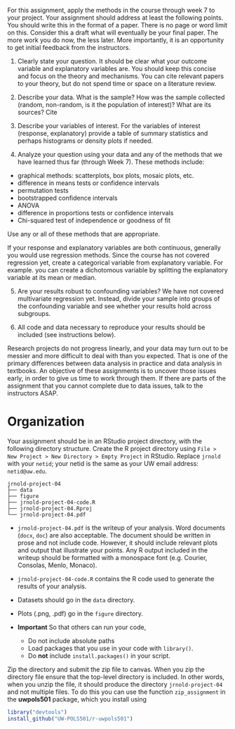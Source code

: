<!--
.. title: Research Project Assignment 4
-->

For this assignment, apply the methods in the course through week 7 to your project. Your assignment should address at least the following points. You should write this in the format of a paper. There is no page or word limit on this. Consider this a draft what will eventually be your final paper. The more work you do now, the less later. More importantly, it is an opportunity to get initial feedback from the instructors.

1. Clearly state your question. It should be clear what your outcome variable and explanatory variables are. You should keep this concise and focus on the theory and mechanisms. You can cite relevant papers to your theory, but do not spend time or space on a literature review.

2. Describe your data. What is the sample? How was the sample collected (random, non-random, is it the population of interest)? What are its sources? Cite

3. Describe your variables of interest. For the variables of interest (response, explanatory) provide a table of summary statistics and perhaps histograms or density plots if needed.

4. Analyze your question using your data and any of the methods that we have learned thus far (through Week 7). These methods include:

  - graphical methods: scatterplots, box plots, mosaic plots, etc.
  - difference in means tests or confidence intervals
  - permutation tests
  - bootstrapped confidence intervals
  - ANOVA
  - difference in proportions tests or confidence intervals
  - Chi-squared test of independence or goodness of fit

  Use any or all of these methods that are appropriate.

  If your response and explanatory variables are both continuous, generally you would use regression methods. Since the course has not covered regression yet, create a categorical variable from explanatory variable. For example. you can create a dichotomous variable by splitting the explanatory variable at its mean or median.

5. Are your results robust to confounding variables? We have not covered multivariate regression yet. Instead, divide your sample into groups of the confounding variable and see whether your results hold across subgroups.

6. All code and data necessary to reproduce your results should be included (see instructions below).

Research projects do not progress linearly, and your data may turn out to be messier and more difficult to deal with than you expected. That is one of the primary differences between data analysis in practice and data analysis in textbooks. An objective of these assignments is to uncover those issues early, in order to give us time to work through them. If there are parts of the assignment that you cannot complete due to data issues, talk to the instructors ASAP.


# Organization

Your assignment should be in an RStudio project directory, with the following directory structure.
Create the R project directory using `File > New Project > New Directory > Empty Project` in RStudio.
Replace `jrnold` with your `netid`; your netid is the same as your UW email address: `netid@uw.edu`.

```
jrnold-project-04
├── data
├── figure
├── jrnold-project-04-code.R
├── jrnold-project-04.Rproj
└── jrnold-project-04.pdf
```

- `jrnold-project-04.pdf` is the writeup of your analysis. Word documents (`docx`, `doc`) are also acceptable. The document should be written in prose and not include code.  However, it should include relevant plots and output that illustrate your points.
Any R output included in the writeup should be formatted with a monospace font (e.g. Courier, Consolas, Menlo, Monaco).
- `jrnold-project-04-code.R` contains the R code used to generate the results of your analysis.
- Datasets should go in the `data` directory.
- Plots (.png, .pdf) go in the `figure` directory.
- **Important** So that others can run your code,

   - Do not include absolute paths
   - Load packages that you use in your code with `library()`.
   - Do **not** include `install.packages()` in your script.

Zip the directory and submit the zip file to canvas.
When you zip the directory file ensure that the top-level directory is included.
In other words, when you unzip the file, it should produce the directory `jrnold-project-04` and not multiple files.
To do this you can use the function `zip_assignment` in the **uwpols501** package, which you install using
```r
library("devtools")
install_github("UW-POLS501/r-uwpols501")
```
